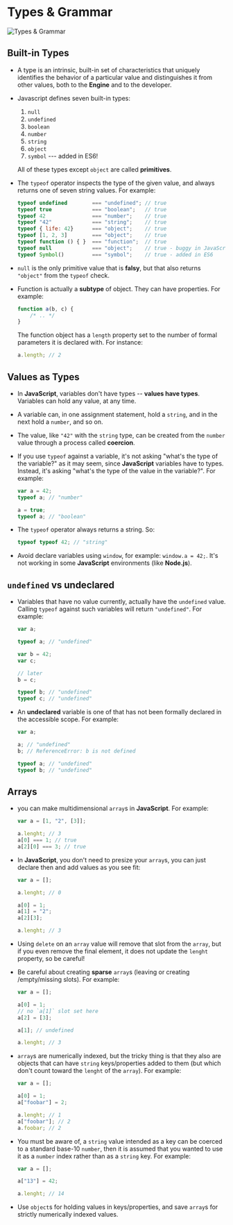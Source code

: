 # Types & Grammar

![Types & Grammar](https://res.cloudinary.com/startup-grind/image/upload/c_fill,dpr_2.0,f_auto,g_center,h_1080,q_100,w_1080/v1/gcs/platform-data-duolingo/events/grammar_BgnJsH1.jpg)

## Built-in Types

- A type is an intrinsic, built-in set of characteristics that uniquely identifies the behavior of a particular value and distinguishes it from other values, both to the **Engine** and to the developer.
- Javascript defines seven built-in types:
    1. `null`
    2. `undefined`
    3. `boolean`
    4. `number`
    5. `string`
    6. `object`
    7. `symbol` --- added in ES6!

    All of these types except `object` are called **primitives**.
- The `typeof` operator inspects the type of the given value, and always returns one of seven string values. For example:

    ```js
    typeof undefined        === "undefined"; // true
    typeof true             === "boolean";   // true
    typeof 42               === "number";    // true
    typeof "42"             === "string";    // true
    typeof { life: 42}      === "object";    // true
    typeof [1, 2, 3]        === "object";    // true
    typeof function () { }  === "function";  // true
    typeof null             === "object";    // true - buggy in JavaScript
    typeof Symbol()         === "symbol";    // true - added in ES6
    ```

- `null` is the only primitive value that is **falsy**, but that also returns `"object"` from the `typeof` check.
- Function is actually a **subtype** of object. They can have properties. For example:

    ```js
    function a(b, c) {
        /* .. */
    }
    ```

    The function object has a `length` property set to the number of formal parameters it is declared with. For instance:

    ```js
    a.length; // 2
    ```

## Values as Types

- In **JavaScript**, variables don't have types -- **values have types**. Variables can hold any value, at any time.
- A variable can, in one assignment statement, hold a `string`, and in the next hold a `number`, and so on.
- The value, like `"42"` with the `string` type, can be created from the `number` value through a process called **coercion**.
- If you use `typeof` against a variable, it's not asking "what's the type of the variable?" as it may seem, since **JavaScript** variables have to types. Instead, it's asking "what's the type of the value in the variable?". For example:

    ```js
    var a = 42;
    typeof a; // "number"

    a = true;
    typeof a; // "boolean"
    ```

- The `typeof` operator always returns a string. So:

    ```js
    typeof typeof 42; // "string"
    ```

- Avoid declare variables using `window`, for example: `window.a = 42;`. It's not working in some **JavaScript** environments (like **Node.js**).

## `undefined` vs undeclared

- Variables that have no value currently, actually have the `undefined` value. Calling `typeof` against such variables will return `"undefined"`. For example:

    ```js
    var a;

    typeof a; // "undefined"

    var b = 42;
    var c;

    // later
    b = c;

    typeof b; // "undefined"
    typeof c; // "undefined"
    ```

- An **undeclared** variable is one of that has not been formally declared in the accessible scope. For example:

    ```js
    var a;

    a; // "undefined"
    b; // ReferenceError: b is not defined

    typeof a; // "undefined"
    typeof b; // "undefined"
    ```

## Arrays

- you can make multidimensional `array`s in **JavaScript**. For example:

    ```js
    var a = [1, "2", [3]];

    a.lenght; // 3
    a[0] === 1; // true
    a[2][0] === 3; // true
    ```

- In **JavaScript**, you don't need to presize your `array`s, you can just declare then and add values as you see fit:

    ```js
    var a = [];

    a.lenght; // 0

    a[0] = 1;
    a[1] = "2";
    a[2][3];

    a.lenght; // 3
    ```

- Using `delete` on an `array` value will remove that slot from the `array`, but if you even remove the final element, it does not update the `lenght` property, so be careful!
- Be careful about creating **sparse** `array`s (leaving or creating /empty/missing slots). For example:

    ```js
    var a = [];

    a[0] = 1;
    // no `a[1]` slot set here
    a[2] = [3];

    a[1]; // undefined

    a.lenght; // 3
    ```

- `array`s are numerically indexed, but the tricky thing is that they also are objects that can have `string` keys/properties added to them (but which don't count toward the `lenght` of the `array`). For example:

    ```js
    var a = [];

    a[0] = 1;
    a["foobar"] = 2;

    a.lenght; // 1
    a["foobar"]; // 2
    a.foobar; // 2
    ```

- You must be aware of, a `string` value intended as a key can be coerced to a standard base-10 `number`, then it is assumed that you wanted to use it as a `number` index rather than as a `string` key. For example:

    ```js
    var a = [];

    a["13"] = 42;

    a.lenght; // 14
    ```

- Use `object`s for holding values in keys/properties, and save `array`s for strictly numerically indexed values.

